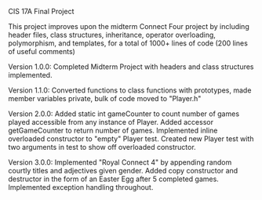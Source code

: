 CIS 17A Final Project

This project improves upon the midterm Connect Four project by including header files, class structures, inheritance, operator overloading, polymorphism, and templates, for a total of 1000+ lines of code (200 lines of useful comments)

Version 1.0.0: Completed Midterm Project with headers and class structures implemented.

Version 1.1.0: Converted functions to class functions with prototypes, made member variables private, bulk of code moved to "Player.h"

Version 2.0.0: Added static int gameCounter to count number of games played accessible from any instance of Player.
               Added accessor getGameCounter to return number of games.
               Implemented inline overloaded constructor to "empty" Player test.
               Created new Player test with two arguments in test to show off overloaded constructor.
              
Version 3.0.0: Implemented "Royal Connect 4" by appending random courtly titles and adjectives given gender.
               Added copy constructor and destructor in the form of an Easter Egg after 5 completed games.
               Implemented exception handling throughout.
